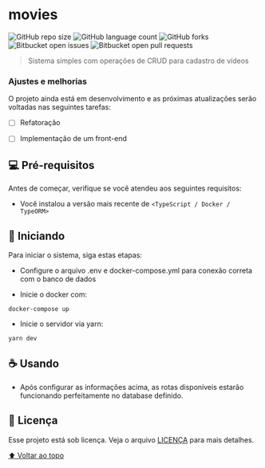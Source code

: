 # movies

<!---Esses são exemplos. Veja https://shields.io para outras pessoas ou para personalizar este conjunto de escudos. Você pode querer incluir dependências, status do projeto e informações de licença aqui--->

![GitHub repo size](https://img.shields.io/github/repo-size/vicarizzord/movies?style=for-the-badge)
![GitHub language count](https://img.shields.io/github/languages/count/vicarizzord/movies?style=for-the-badge)
![GitHub forks](https://img.shields.io/github/forks/vicarizzord/movies?style=for-the-badge)
![Bitbucket open issues](https://img.shields.io/bitbucket/issues/vicarizzord/movies?style=for-the-badge)
![Bitbucket open pull requests](https://img.shields.io/bitbucket/pr-raw/vicarizzord/movies?style=for-the-badge)


> Sistema simples com operações de CRUD para cadastro de vídeos

### Ajustes e melhorias

O projeto ainda está em desenvolvimento e as próximas atualizações serão voltadas nas seguintes tarefas:

- [ ] Refatoração
- [ ] Implementação de um front-end


## 💻 Pré-requisitos

Antes de começar, verifique se você atendeu aos seguintes requisitos:
<!---Estes são apenas requisitos de exemplo. Adicionar, duplicar ou remover conforme necessário--->
* Você instalou a versão mais recente de `<TypeScript / Docker / TypeORM>`

## 🚀 Iniciando <movies>

Para iniciar o sistema, siga estas etapas:

* Configure o arquivo .env e docker-compose.yml para conexão correta com o banco de dados


* Inicie o docker com:
```
docker-compose up
```

* Inicie o servidor via yarn:
```
yarn dev
```

## ☕ Usando <movies>

* Após configurar as informações acima, as rotas disponíveis estarão funcionando perfeitamente no database definido.


## 📝 Licença

Esse projeto está sob licença. Veja o arquivo [LICENÇA](LICENSE.md) para mais detalhes.


[⬆ Voltar ao topo](#movies)<br>
